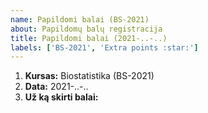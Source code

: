 ```yaml
---
name: Papildomi balai (BS-2021)
about: Papildomų balų registracija
title: Papildomi balai (2021-..-..)
labels: ['BS-2021', 'Extra points :star:']
---
```


1. **Kursas:** Biostatistika (BS-2021)
2. **Data:** 2021-..-..
3. **Už ką skirti balai:**    <!-- Atlikta užduotis / Atsakytas klausimas / ar pan. -->
